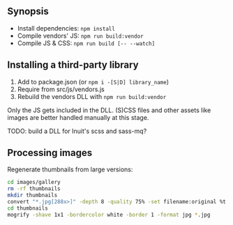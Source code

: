 ## Synopsis

* Install dependencies: `npm install`
* Compile vendors' JS: `npm run build:vendor`
* Compile JS & CSS: `npm run build [-- --watch]`

## Installing a third-party library

1. Add to package.json (or `npm i -[S|D] library_name`)
2. Require from src/js/vendors.js
3. Rebuild the vendors DLL with `npm run build:vendor`

Only the JS gets included in the DLL. (S)CSS files and other assets like images are better handled manually at this stage.

TODO: build a DLL for Inuit's scss and sass-mq?

## Processing images

Regenerate thumbnails from large versions:

``` sh
cd images/gallery
rm -rf thumbnails
mkdir thumbnails
convert "*.jpg[288x>]" -depth 8 -quality 75% -set filename:original %t './thumbnails/%[filename:original].jpg'
cd thumbnails
mogrify -shave 1x1 -bordercolor white -border 1 -format jpg *.jpg
```

